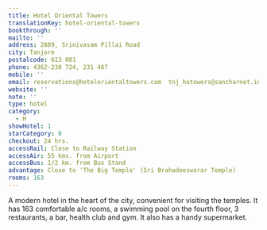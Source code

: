 ```yaml
---
title: Hotel Oriental Towers
translationKey: hotel-oriental-towers
bookthrough: ''
mailto: ''
address: 2889, Srinivasam Pillai Road
city: Tanjore
postalcode: 613 001
phone: 4362-230 724, 231 467
mobile: ''
email: reservations@hotelorientaltowers.com  tnj_hotowers@sancharnet.in
website: ''
note: ''
type: hotel
category:
  - H
showHotel: 1
starCategory: 0
checkout: 24 hrs.
accessRail: Close to Railway Station
accessAir: 55 kms. from Airport
accessBus: 1/2 km. from Bus Stand
advantage: Close to 'The Big Temple' (Sri Brahadeeswarar Temple)
rooms: 163
---
```

A modern hotel in the heart of the city, convenient for visiting the temples. It has 163 comfortable a/c rooms, a swimming pool on the fourth floor, 3 restaurants, a bar, health club and gym. It also has a handy supermarket.